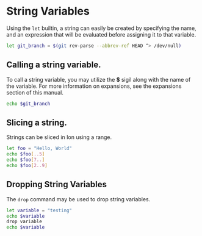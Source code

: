 # String Variables

Using the `let` builtin, a string can easily be created by specifying the name, and an expression
that will be evaluated before assigning it to that variable.


```sh
let git_branch = $(git rev-parse --abbrev-ref HEAD ^> /dev/null)
```

## Calling a string variable.

To call a string variable, you may utilize the **$** sigil along with the name of the variable. For more information on expansions, see the expansions section of this manual.

```sh
echo $git_branch
```

## Slicing a string.

Strings can be sliced in Ion using a range.

```sh
let foo = "Hello, World"
echo $foo[..5]
echo $foo[7..]
echo $foo[2..9]
```

## Dropping String Variables

The `drop` command may be used to drop string variables.

```sh
let variable = "testing"
echo $variable
drop variable
echo $variable
```
